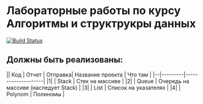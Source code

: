 # Лабораторные работы по курсу Алгоритмы и структрукры данных

[![Build Status](https://travis-ci.com/sophieparshina/sophieparshina-labs-master-381706-2.svg?branch=master)](https://travis-ci.com/sophieparshina/sophieparshina-labs-master-381706-2)

## Должны быть реализованы:
|| Код | Отчет | Отправка|  Название проекта   | Что там  |
|--|---------|--------------------|
|1|  | Stack | Стек на массиве |
|2|  | Queue | Очередь на массиве (наследует Stack) |
|3|  | List | Список на указателях |
|4|  | Polynom | Полиномы |